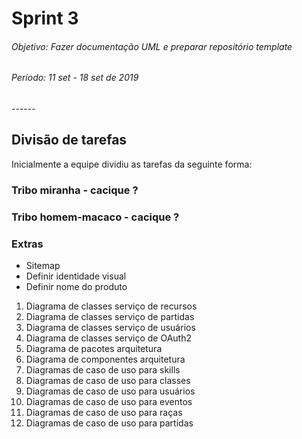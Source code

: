 # Sprint 3

<h6>Objetivo: Fazer documentação UML e preparar repositório template</h6>
<h6>Período: 11 set - 18 set de 2019</h6>
------



## Divisão de tarefas

Inicialmente a equipe dividiu as tarefas da seguinte forma:

### Tribo miranha - cacique ?


### Tribo homem-macaco - cacique ?



### Extras
- Sitemap
- Definir identidade visual
- Definir nome do produto

1. Diagrama de classes serviço de recursos
1. Diagrama de classes serviço de partidas
1. Diagrama de classes serviço de usuários
1. Diagrama de classes serviço de OAuth2
1. Diagrama de pacotes arquitetura
1. Diagrama de componentes arquitetura
1. Diagramas de caso de uso para skills
1. Diagramas de caso de uso para classes
1. Diagramas de caso de uso para usuários
1. Diagramas de caso de uso para eventos
1. Diagramas de caso de uso para raças
1. Diagramas de caso de uso para partidas
